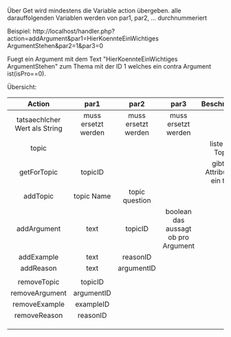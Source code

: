 Über Get wird mindestens die Variable action übergeben. alle darauffolgenden Variablen werden von par1, par2, ... durchnummeriert

Beispiel:
http://localhost/handler.php?action=addArgument&par1=HierKoennteEinWichtiges ArgumentStehen&par2=1&par3=0

Fuegt ein Argument mit dem Text "HierKoennteEinWichtiges ArgumentStehen" zum Thema mit der ID 1 welches ein contra Argument ist(isPro==0).

Übersicht: 

| Action | par1 | par2 | par3  | Beschreibung  |
|:------:|:---:|:----:|:-:|:-:|
|    tatsaechlcher Wert als String    |  muss ersetzt werden   |    muss ersetzt werden  |  muss ersetzt werden |   |
|topic |     |      |   | liste Aller Topics  |
|  getForTopic      |   topicID  |      |   | gibt alle Attribute für ein topic   |
|    addTopic    |  topic Name   |   topic question   |   |   |
|    addArgument    |  text   |  topicID    | boolean das aussagt ob pro Argument   |   |
|    addExample    | text    |   reasonID   |   |   |
|   addReason     |   text  |    argumentID  |   |   |
|        |     |      |   |   |
|    removeTopic    |    topicID |      |   |   |
|    removeArgument    |  argumentID   |      |   |   |
|     removeExample   |  exampleID   |      |   |   |
|      removeReason  | reasonID    |      |   |   |
|        |     |      |   |   |
|        |     |      |   |   |
|        |     |      |   |   |